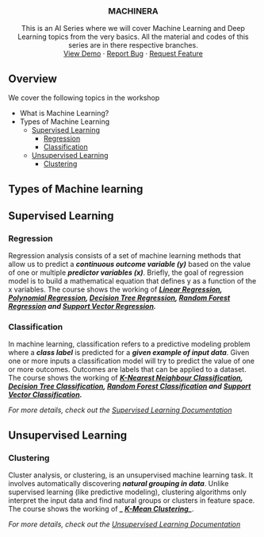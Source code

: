 
<p align="center">
  <h3 align="center">MACHINERA</h3>

  <p align="center">
    This is an AI Series where we will cover Machine Learning and Deep Learning topics from the very basics.
    All the material and codes of this series are in there respective branches.
    <br />
    <a href="https://github.com/ISTE-VESIT-ORG/Machinera-2020">View Demo</a>
    ·
    <a href="https://github.com/ISTE-VESIT-ORG/Machinera-2020/issues">Report Bug</a>
    ·
    <a href="https://github.com/ISTE-VESIT-ORG/Machinera-2020/issues">Request Feature</a>
  </p>
</p>

## Overview

We cover the following topics in the workshop 
* What is Machine Learning?
* Types of Machine Learning
  * [Supervised Learning](#Supervised-learning)
    * [Regression](#Regression)
    * [Classification](#Classification)
  * [Unsupervised Learning](#Unsupervised-learning)
    * [Clustering](#Clustering)
 
<!-- ## What is Machine Learning?
Machine learning is an branch of artificial intelligence (AI) that provides systems the ability to automatically learn and improve from experience without being explicitly programmed. Machine learning focuses on the development of computer programs that can access data and use it to learn for themselves.
_For more details, check out [Fundamentals of Machine learning].(https://www.ibm.com/cloud/learn/machine-learning)_ //Confused whether this should be in -->

## Types of Machine learning
 
## Supervised Learning

### Regression

Regression analysis consists of a set of machine learning methods that allow us to predict a ***continuous outcome variable (y)*** based on the value of one or multiple ***predictor variables (x)***. Briefly, the goal of regression model is to build a mathematical equation that defines y as a function of the x variables. The course shows the working of ***_[Linear Regression](https://scikit-learn.org/stable/modules/generated/sklearn.linear_model.LinearRegression.html), [Polynomial Regression](https://scikit-learn.org/stable/modules/generated/sklearn.preprocessing.PolynomialFeatures.html), [Decision Tree Regression](https://scikit-learn.org/stable/modules/generated/sklearn.tree.DecisionTreeRegressor.html), [Random Forest Regression](https://scikit-learn.org/stable/modules/generated/sklearn.ensemble.RandomForestRegressor.html) and [Support Vector Regression](https://scikit-learn.org/stable/modules/generated/sklearn.svm.SVR.html)._***

### Classification

In machine learning, classification refers to a predictive modeling problem where a ***class label*** is predicted for a ***given example of input data***. Given one or more inputs a classification model will try to predict the value of one or more outcomes. Outcomes are labels that can be applied to a dataset. The course shows the working of ***_[K-Nearest Neighbour Classification](https://scikit-learn.org/stable/modules/generated/sklearn.neighbors.KNeighborsClassifier.html), [Decision Tree Classification](https://scikit-learn.org/stable/modules/generated/sklearn.tree.DecisionTreeClassifier.html), [Random Forest Classification](https://scikit-learn.org/stable/modules/generated/sklearn.ensemble.RandomForestClassifier.html) and [Support Vector Classification](https://scikit-learn.org/stable/modules/generated/sklearn.svm.SVC.html)._***

_For more details, check out the [Supervised Learning Documentation](https://scikit-learn.org/stable/supervised_learning.html)_

## Unsupervised Learning

### Clustering
Cluster analysis, or clustering, is an unsupervised machine learning task. It involves automatically discovering ***natural grouping in data***. Unlike supervised learning (like predictive modeling), clustering algorithms only interpret the input data and find natural groups or clusters in feature space. The course shows the working of ***_ [K-Mean Clustering](https://scikit-learn.org/stable/modules/generated/sklearn.cluster.KMeans.html)_***.

_For more details, check out the [Unsupervised Learning Documentation](https://scikit-learn.org/stable/unsupervised_learning.html)_
